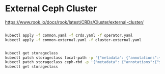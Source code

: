 # External Ceph Cluster

https://www.rook.io/docs/rook/latest/CRDs/Cluster/external-cluster/

```bash

kubectl apply -f common.yaml -f crds.yaml -f operator.yaml
kubectl apply -f common-external.yaml -f cluster-external.yaml


kubectl get storageclass
kubectl patch storageclass local-path -p '{"metadata": {"annotations":{"storageclass.kubernetes.io/is-default-class":"true"}}}'
kubectl patch storageclass ceph-rbd -p '{"metadata": {"annotations":{"storageclass.kubernetes.io/is-default-class":"true"}}}'
kubectl get storageclass
```